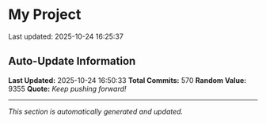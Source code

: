 # My Project


Last updated: 2025-10-24 16:25:37

































































































































































































































































































































































































































































































































































































































































































































































































































































































































































































## Auto-Update Information

**Last Updated:** 2025-10-24 16:50:33
**Total Commits:** 570
**Random Value:** 9355
**Quote:** _Keep pushing forward!_

---
_This section is automatically generated and updated._